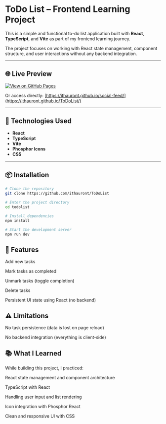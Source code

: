 # ToDo List – Frontend Learning Project

This is a simple and functional to-do list application built with **React**, **TypeScript**, and **Vite** as part of my frontend learning journey.

The project focuses on working with React state management, component structure, and user interactions without any backend integration.

---
## 🌐 Live Preview

[![View on GitHub Pages](https://img.shields.io/badge/Live%20Preview-Click%20Here-blue?style=for-the-badge)](https://ithauront.github.io/ToDoList/)

Or access directly: [https://ithauront.github.io/social-feed/](https://ithauront.github.io/ToDoList/)

---

## 🚀 Technologies Used

- **React**
- **TypeScript**
- **Vite**
- **Phosphor Icons**
- **CSS**

---

## 📦 Installation

```bash
# Clone the repository
git clone https://github.com/ithauront/ToDoList

# Enter the project directory
cd todolist

# Install dependencies
npm install

# Start the development server
npm run dev
```
## 🧩 Features

   Add new tasks

   Mark tasks as completed

  Unmark tasks (toggle completion)

   Delete tasks

  Persistent UI state using React (no backend)

## ⚠️ Limitations

  No task persistence (data is lost on page reload)

  No backend integration (everything is client-side)

## 📚 What I Learned

While building this project, I practiced:

   React state management and component architecture

   TypeScript with React

   Handling user input and list rendering

   Icon integration with Phosphor React

   Clean and responsive UI with CSS
